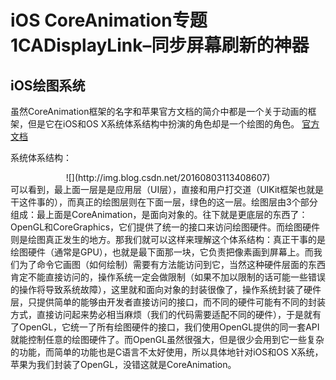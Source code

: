 #  iOS CoreAnimation专题1CADisplayLink–同步屏幕刷新的神器

## iOS绘图系统
虽然CoreAnimation框架的名字和苹果官方文档的简介中都是一个关于动画的框架，但是它在iOS和OS X系统体系结构中扮演的角色却是一个绘图的角色。
[官方文档](https://developer.apple.com/library/prerelease/content/documentation/Cocoa/Conceptual/CoreAnimation_guide/Introduction/Introduction.html)

系统体系结构：
<center>![](http://img.blog.csdn.net/20160803113408607)</center>
可以看到，最上面一层是是应用层（UI层），直接和用户打交道（UIKit框架也就是干这件事的），而真正的绘图层则在下面一层，绿色的这一层。绘图层由3个部分组成：最上面是CoreAnimation，是面向对象的。往下就是更底层的东西了：OpenGL和CoreGraphics，它们提供了统一的接口来访问绘图硬件。而绘图硬件则是绘图真正发生的地方。那我们就可以这样来理解这个体系结构：真正干事的是绘图硬件（通常是GPU），也就是最下面那一块，它负责把像素画到屏幕上。而我们为了命令它画图（如何绘制）需要有方法能访问到它，当然这种硬件层面的东西肯定不能直接访问的，操作系统一定会做限制（如果不加以限制的话可能一些错误的操作将导致系统故障），这里就和面向对象的封装很像了，操作系统封装了硬件层，只提供简单的能够由开发者直接访问的接口，而不同的硬件可能有不同的封装方式，直接访问起来势必相当麻烦（我们的代码需要适配不同的硬件），于是就有了OpenGL，它统一了所有绘图硬件的接口，我们使用OpenGL提供的同一套API就能控制任意的绘图硬件了。而OpenGL虽然很强大，但是很少会用到它一些复杂的功能，而简单的功能也是C语言不太好使用，所以具体地针对iOS和OS X系统，苹果为我们封装了OpenGL，没错这就是CoreAnimation。

